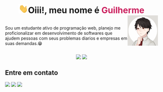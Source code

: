 <h1 style='text-align: center;'> <img src="https://raw.githubusercontent.com/ABSphreak/ABSphreak/master/gifs/Hi.gif" height="30px">Oiii!, meu nome é <a style='text-decoration: none; color: #cb205e;' href="https://github.com/Guilherme-Silva0">Guilherme</a><img align = "right" width="100" src="img/i.gif"/></h1>

<div style='display: flex;'>
  <p>Sou um estudante ativo de programação web, planejo me proficionalizar em desenvolvimento de softwares que ajudem pessoas com seus problemas diarios e empresas em suas demandas.😁</p>
</div>


<p align = "center">
  <img src = "https://github-readme-stats.vercel.app/api?username=Guilherme-Silva0&show_icons=true&theme=monokai" width = 400>
  <img src = "https://github-readme-streak-stats.herokuapp.com?user=Guilherme-Silva0&theme=monokai&hide_border=true" width = 400>
</p>

##


<div>
  <h2>Entre em contato</h2>
  <a align = "center" href="https://instagram.com/guisilva_0_0" target="_blank"><img src="https://img.shields.io/badge/-Instagram-%23E4405F?style=for-the-badge&logo=instagram&logoColor=white" target="_blank"></a>
  <a align = "center" href = "mailto:luiz.silva136@aluno.ce.gov.br"><img src="https://img.shields.io/badge/Gmail-D14836?style=for-the-badge&logo=gmail&logoColor=white" target="_blank"></a>
  <a align = "center" href="https://wa.me/5585987478831?text=Ola,%20vim%20do%20seu%20perfil%20do%20github" target="_blank"><img src="https://img.shields.io/badge/WhatsApp-25D366?style=for-the-badge&logo=whatsapp&logoColor=white" target="_blank"></a> 
</div>  

